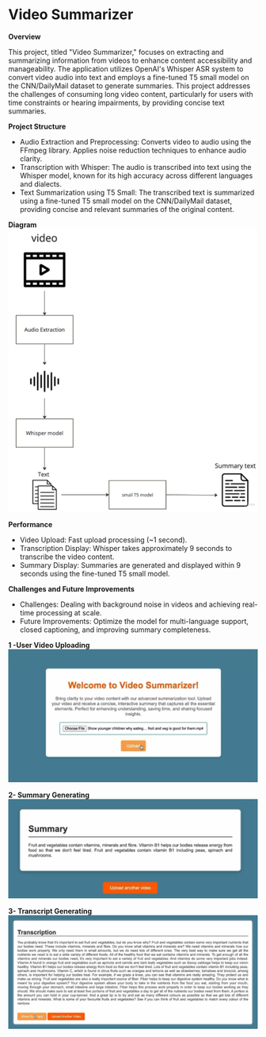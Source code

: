 # Video Summarizer
**Overview**

This project, titled "Video Summarizer," focuses on extracting and summarizing information from videos to enhance content accessibility and manageability. The application utilizes OpenAI's Whisper ASR system to convert video audio into text and employs a fine-tuned T5 small model on the CNN/DailyMail dataset to generate summaries. This project addresses the challenges of consuming long video content, particularly for users with time constraints or hearing impairments, by providing concise text summaries.

**Project Structure**

- Audio Extraction and Preprocessing: Converts video to audio using the FFmpeg library. Applies noise reduction techniques to enhance audio clarity.
- Transcription with Whisper: The audio is transcribed into text using the Whisper model, known for its high accuracy across different languages and dialects.
- Text Summarization using T5 Small: The transcribed text is summarized using a fine-tuned T5 small model on the CNN/DailyMail dataset, providing concise and relevant summaries of the original content.

**Diagram**
![Diagram](Diagram.png)


  
**Performance**

- Video Upload: Fast upload processing (~1 second).
- Transcription Display: Whisper takes approximately 9 seconds to transcribe the video content.
- Summary Display: Summaries are generated and displayed within 9 seconds using the fine-tuned T5 small model.
  
**Challenges and Future Improvements**

- Challenges: Dealing with background noise in videos and achieving real-time processing at scale.
- Future Improvements: Optimize the model for multi-language support, closed captioning, and improving summary completeness.

**1 -User Video Uploading**
![UI_Video_uploading](UI_Video_uploading.png)

**2- Summary Generating**
![UI_Summary](UI_Summary.png)

**3- Transcript Generating**
![UI_Transcript](UI_Transcript.png)

